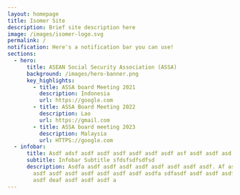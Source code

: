 ```yaml
---
layout: homepage
title: Isomer Site
description: Brief site description here
image: /images/isomer-logo.svg
permalink: /
notification: Here's a notification bar you can use!
sections:
  - hero:
      title: ASEAN Social Security Association (ASSA)
      background: /images/hero-banner.png
      key_highlights:
        - title: ASSA board Meeting 2021
          description: Indonesia
          url: https://google.com
        - title: ASSA Board Meeting 2022
          description: Lao
          url: https://gmail.com
        - title: ASSA board meeting 2023
          description: Malaysia
          url: HTTPS://google.com
  - infobar:
      title: Asdf adsf asdf asdf asdf asdf asdf asdf asf asdf asdf asd af
      subtitle: Infobar Subtitle sfdsfsdfsdfsd
      description: Asdfa asdf asdf asdf asdf asdf asdf asdf asdf. Af asdf asdf fade
        asdf asdf asdf asdf asdf asdf asdf asdfa sdfasdf asdf asdf asdf asdf
        asdf deaf asdf asdf asdf a
---
```

